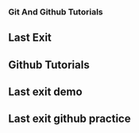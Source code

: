 ### Git And Github Tutorials

## Last Exit

## Github Tutorials

## Last exit demo
## Last exit github practice
